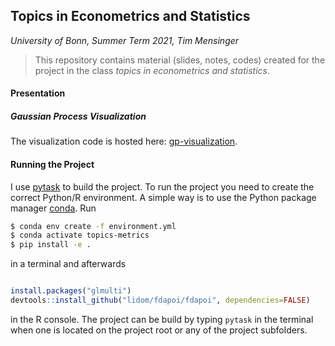 ## Topics in Econometrics and Statistics

*University of Bonn, Summer Term 2021, Tim Mensinger*


> This repository contains material (slides, notes, codes) created for the project in
> the class *topics in econometrics and statistics*.

#### Presentation

##### Gaussian Process Visualization

The visualization code is hosted here: [gp-visualization](https://github.com/timmens/gp-visualization).


#### Running the Project

I use [pytask](https://github.com/pytask-dev/pytask) to build the project. To run the
project you need to create the correct Python/R environment. A simple way is to use the
Python package manager [conda](https://docs.conda.io/en/latest/miniconda.html). Run

```zsh
$ conda env create -f environment.yml
$ conda activate topics-metrics
$ pip install -e .
```

in a terminal and afterwards

```R

install.packages("glmulti")
devtools::install_github("lidom/fdapoi/fdapoi", dependencies=FALSE)

```

in the R console. The project can be build by typing ``pytask`` in the terminal when
one is located on the project root or any of the project subfolders.
